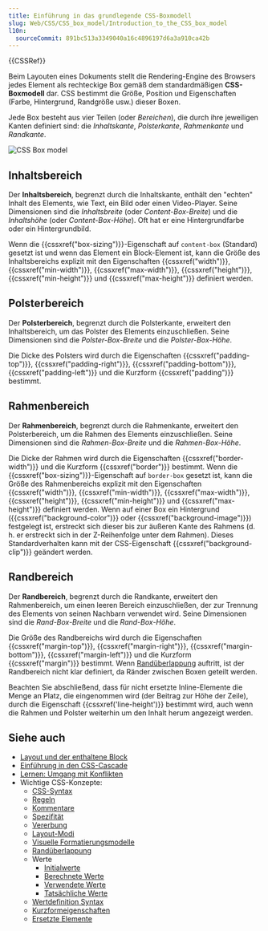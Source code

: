 ```yaml
---
title: Einführung in das grundlegende CSS-Boxmodell
slug: Web/CSS/CSS_box_model/Introduction_to_the_CSS_box_model
l10n:
  sourceCommit: 891bc513a3349040a16c4896197d6a3a910ca42b
---
```


{{CSSRef}}

Beim Layouten eines Dokuments stellt die Rendering-Engine des Browsers jedes Element als rechteckige Box gemäß dem standardmäßigen **CSS-Boxmodell** dar. CSS bestimmt die Größe, Position und Eigenschaften (Farbe, Hintergrund, Randgröße usw.) dieser Boxen.

Jede Box besteht aus vier Teilen (oder _Bereichen_), die durch ihre jeweiligen Kanten definiert sind: die _Inhaltskante_, _Polsterkante_, _Rahmenkante_ und _Randkante_.

![CSS Box model](boxmodel.png)

## Inhaltsbereich

Der **Inhaltsbereich**, begrenzt durch die Inhaltskante, enthält den "echten" Inhalt des Elements, wie Text, ein Bild oder einen Video-Player. Seine Dimensionen sind die _Inhaltsbreite_ (oder _Content-Box-Breite_) und die _Inhaltshöhe_ (oder _Content-Box-Höhe_). Oft hat er eine Hintergrundfarbe oder ein Hintergrundbild.

Wenn die {{cssxref("box-sizing")}}-Eigenschaft auf `content-box` (Standard) gesetzt ist und wenn das Element ein Block-Element ist, kann die Größe des Inhaltsbereichs explizit mit den Eigenschaften {{cssxref("width")}}, {{cssxref("min-width")}}, {{cssxref("max-width")}}, {{cssxref("height")}}, {{cssxref("min-height")}} und {{cssxref("max-height")}} definiert werden.

## Polsterbereich

Der **Polsterbereich**, begrenzt durch die Polsterkante, erweitert den Inhaltsbereich, um das Polster des Elements einzuschließen. Seine Dimensionen sind die _Polster-Box-Breite_ und die _Polster-Box-Höhe_.

Die Dicke des Polsters wird durch die Eigenschaften {{cssxref("padding-top")}}, {{cssxref("padding-right")}}, {{cssxref("padding-bottom")}}, {{cssxref("padding-left")}} und die Kurzform {{cssxref("padding")}} bestimmt.

## Rahmenbereich

Der **Rahmenbereich**, begrenzt durch die Rahmenkante, erweitert den Polsterbereich, um die Rahmen des Elements einzuschließen. Seine Dimensionen sind die _Rahmen-Box-Breite_ und die _Rahmen-Box-Höhe_.

Die Dicke der Rahmen wird durch die Eigenschaften {{cssxref("border-width")}} und die Kurzform {{cssxref("border")}} bestimmt. Wenn die {{cssxref("box-sizing")}}-Eigenschaft auf `border-box` gesetzt ist, kann die Größe des Rahmenbereichs explizit mit den Eigenschaften {{cssxref("width")}}, {{cssxref("min-width")}}, {{cssxref("max-width")}}, {{cssxref("height")}}, {{cssxref("min-height")}} und {{cssxref("max-height")}} definiert werden. Wenn auf einer Box ein Hintergrund ({{cssxref("background-color")}} oder {{cssxref("background-image")}}) festgelegt ist, erstreckt sich dieser bis zur äußeren Kante des Rahmens (d. h. er erstreckt sich in der Z-Reihenfolge unter dem Rahmen). Dieses Standardverhalten kann mit der CSS-Eigenschaft {{cssxref("background-clip")}} geändert werden.

## Randbereich

Der **Randbereich**, begrenzt durch die Randkante, erweitert den Rahmenbereich, um einen leeren Bereich einzuschließen, der zur Trennung des Elements von seinen Nachbarn verwendet wird. Seine Dimensionen sind die _Rand-Box-Breite_ und die _Rand-Box-Höhe_.

Die Größe des Randbereichs wird durch die Eigenschaften {{cssxref("margin-top")}}, {{cssxref("margin-right")}}, {{cssxref("margin-bottom")}}, {{cssxref("margin-left")}} und die Kurzform {{cssxref("margin")}} bestimmt. Wenn [Randüberlappung](/de/docs/Web/CSS/CSS_box_model/Mastering_margin_collapsing) auftritt, ist der Randbereich nicht klar definiert, da Ränder zwischen Boxen geteilt werden.

Beachten Sie abschließend, dass für nicht ersetzte Inline-Elemente die Menge an Platz, die eingenommen wird (der Beitrag zur Höhe der Zeile), durch die Eigenschaft {{cssxref('line-height')}} bestimmt wird, auch wenn die Rahmen und Polster weiterhin um den Inhalt herum angezeigt werden.

## Siehe auch

- [Layout und der enthaltene Block](/de/docs/Web/CSS/CSS_display/Containing_block)
- [Einführung in den CSS-Cascade](/de/docs/Web/CSS/CSS_cascade/Cascade)
- [Lernen: Umgang mit Konflikten](/de/docs/Learn_web_development/Core/Styling_basics/Handling_conflicts)
- Wichtige CSS-Konzepte:
  - [CSS-Syntax](/de/docs/Web/CSS/CSS_syntax/Syntax)
  - [Regeln](/de/docs/Web/CSS/CSS_syntax/At-rule)
  - [Kommentare](/de/docs/Web/CSS/CSS_syntax/Comments)
  - [Spezifität](/de/docs/Web/CSS/CSS_cascade/Specificity)
  - [Vererbung](/de/docs/Web/CSS/CSS_cascade/Inheritance)
  - [Layout-Modi](/de/docs/Web/CSS/Layout_mode)
  - [Visuelle Formatierungsmodelle](/de/docs/Web/CSS/Visual_formatting_model)
  - [Randüberlappung](/de/docs/Web/CSS/CSS_box_model/Mastering_margin_collapsing)
  - Werte
    - [Initialwerte](/de/docs/Web/CSS/CSS_cascade/initial_value)
    - [Berechnete Werte](/de/docs/Web/CSS/CSS_cascade/computed_value)
    - [Verwendete Werte](/de/docs/Web/CSS/CSS_cascade/used_value)
    - [Tatsächliche Werte](/de/docs/Web/CSS/CSS_cascade/actual_value)
  - [Wertdefinition Syntax](/de/docs/Web/CSS/CSS_Values_and_Units/Value_definition_syntax)
  - [Kurzformeigenschaften](/de/docs/Web/CSS/Shorthand_properties)
  - [Ersetzte Elemente](/de/docs/Web/CSS/Replaced_element)
